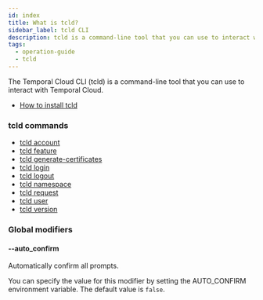 ```yaml
---
id: index
title: What is tcld?
sidebar_label: tcld CLI
description: tcld is a command-line tool that you can use to interact with Temporal Cloud.
tags:
  - operation-guide
  - tcld
---
```


The Temporal Cloud CLI (tcld) is a command-line tool that you can use to interact with Temporal Cloud.

- [How to install tcld](/cloud/tcld/how-to-install-tcld)

### tcld commands

- [tcld account](/cloud/tcld/account)
- [tcld feature](/cloud/tcld/feature)
- [tcld generate-certificates](/cloud/tcld/generate-certificates)
- [tcld login](/cloud/tcld/login)
- [tcld logout](/cloud/tcld/logout)
- [tcld namespace](/cloud/tcld/namespace)
- [tcld request](/cloud/tcld/request)
- [tcld user](/cloud/tcld/user)
- [tcld version](/cloud/tcld/version)

### Global modifiers

#### --auto_confirm

Automatically confirm all prompts.

You can specify the value for this modifier by setting the AUTO_CONFIRM environment variable.
The default value is `false`.
